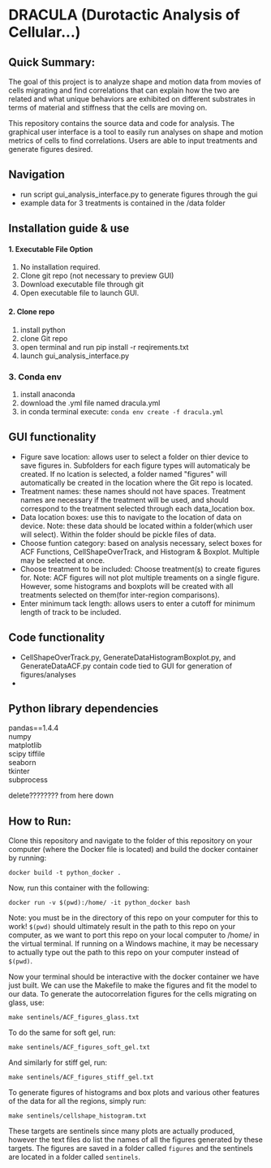 DRACULA (Durotactic Analysis of Cellular...)
================
## Quick Summary:
The goal of this project is to analyze shape and motion data from movies of cells migrating and find correlations that can explain how the two are related and what unique behaviors are exhibited on different substrates in terms of material and stiffness that the cells are moving on. 

This repository contains the source data and code for analysis. The graphical user interface is a tool to easily run analyses on shape and motion metrics of cells to find correlations. Users are able to input treatments and generate figures desired. 

## Navigation
- run script gui_analysis_interface.py to generate figures through the gui
- example data for 3 treatments is contained in the /data folder

## Installation guide & use
  #### 1. Executable File Option
  1. No installation required.
  2. Clone git repo (not necessary to preview GUI)
  3. Download executable file through git 
  4. Open executable file to launch GUI.
  
  #### 2. Clone repo
  1. install python 
  2. clone Git repo
  3. open terminal and run pip install -r reqirements.txt
  4. launch gui_analysis_interface.py

  ### 3. Conda env
  1. install anaconda
  2. download the .yml file named dracula.yml
  3. in conda terminal execute: ``` conda env create -f dracula.yml ```

  ## GUI functionality 
  - Figure save location: allows user to select a folder on thier device to save figures in. Subfolders for each figure types will automaticaly be created. If no lcation is selected, a folder named "figures" will automatically be created in the location where the Git repo is located.
  - Treatment names: these names should not have spaces. Treatment names are necessary if the treatment will be used, and should correspond to the treatment selected through each data_location box. 
  - Data location boxes: use this to navigate to the location of data on device. Note: these data should be located within a folder(which user will select). Within the folder should be pickle files of data.
  - Choose funtion category: based on analysis necessary, select boxes for ACF Functions, CellShapeOverTrack, and Histogram & Boxplot. Multiple may be selected at once.
  - Choose treatment to be included: Choose treatment(s) to create figures for. Note: ACF figures will not plot multiple treaments on a single figure. However, some histograms and boxplots will be created with all treatments selected on them(for inter-region comparisons).
  - Enter minimum tack length: allows users to enter a cutoff for minimum length of track to be included.

## Code functionality
- CellShapeOverTrack.py, GenerateDataHistogramBoxplot.py, and GenerateDataACF.py contain code tied to GUI for generation of figures/analyses
- 

## Python library dependencies
pandas==1.4.4\
numpy\
matplotlib\
scipy 
tiffile\
seaborn\
tkinter\
subprocess


delete???????? from here down
## How to Run:
Clone this repository and navigate to the folder of this repository on your computer (where the Docker file is located) and build the docker container by running:

```
docker build -t python_docker .
```

Now, run this container with the following: 

```
docker run -v $(pwd):/home/ -it python_docker bash
```
Note: you must be in the directory of this repo on your computer for this to work! `$(pwd)` should ultimately result in the path to this repo on your computer, as we want to port this repo on your local computer to /home/ in the virtual terminal. If running on a Windows machine, it may be necessary to actually type out the path to this repo on your computer instead of `$(pwd)`.

Now your terminal should be interactive with the docker container we have just built. We can use the Makefile to make the figures and fit the model to our data. To generate the autocorrelation figures for the cells migrating on glass, use:

```
make sentinels/ACF_figures_glass.txt
```

To do the same for soft gel, run:

```
make sentinels/ACF_figures_soft_gel.txt
```

And similarly for stiff gel, run:

```
make sentinels/ACF_figures_stiff_gel.txt
```

To generate figures of histograms and box plots and various other features of the data for all the regions, simply run:

```
make sentinels/cellshape_histogram.txt
```

These targets are sentinels since many plots are actually produced, however the text files do list the names of all the figures generated by these targets. The figures are saved in a folder called `figures` and the sentinels are located in a folder called `sentinels`.
